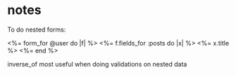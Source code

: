 notes
=====

To do nested forms:

<%= form_for @user do |f| %>
<%= f.fields_for :posts do |x| %>
  <%= x.title %>
<%= end %>

inverse_of most useful when doing validations on nested data

